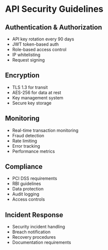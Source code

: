 
# API Security Guidelines

## Authentication & Authorization
- API key rotation every 90 days
- JWT token-based auth
- Role-based access control
- IP whitelisting
- Request signing

## Encryption
- TLS 1.3 for transit
- AES-256 for data at rest
- Key management system
- Secure key storage

## Monitoring
- Real-time transaction monitoring
- Fraud detection
- Rate limiting
- Error tracking
- Performance metrics

## Compliance
- PCI DSS requirements
- RBI guidelines
- Data protection
- Audit logging
- Access controls

## Incident Response
- Security incident handling
- Breach notification
- Recovery procedures
- Documentation requirements

